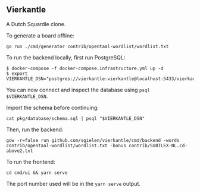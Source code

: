 Vierkantle
----------

A Dutch Squardle clone.

To generate a board offline:

```
go run ./cmd/generator contrib/opentaal-wordlist/wordlist.txt
```

To run the backend locally, first run PostgreSQL:

```
$ docker-compose -f docker-compose.infrastructure.yml up -d
$ export VIERKANTLE_DSN="postgres://vierkantle:vierkantle@localhost:5433/vierkantle"
```

You can now connect and inspect the database using `psql $VIERKANTLE_DSN`.

Import the schema before continuing:

```
cat pkg/database/schema.sql | psql "$VIERKANTLE_DSN"
```

Then, run the backend:

```
gow -r=false run github.com/sgielen/vierkantle/cmd/backend -words contrib/opentaal-wordlist/wordlist.txt -bonus contrib/SUBTLEX-NL.cd-above2.txt
```

To run the frontend:

```
cd cmd/ui && yarn serve
```

The port number used will be in the `yarn serve` output.
